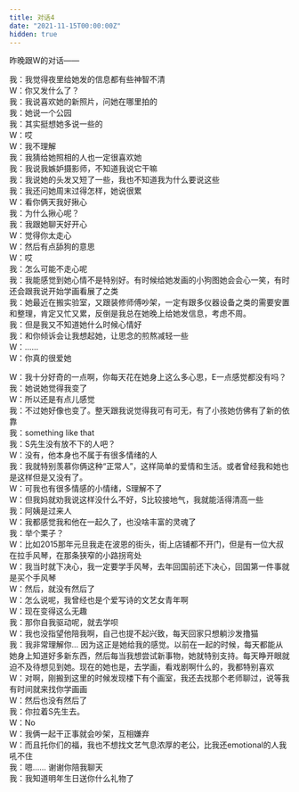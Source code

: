```yaml
---
title: 对话4
date: "2021-11-15T00:00:00Z"
hidden: true
---
```


昨晚跟W的对话——

我：我觉得夜里给她发的信息都有些神智不清<br>
W：你又发什么了？<br>
我：我说喜欢她的新照片，问她在哪里拍的<br>
我：她说一个公园<br>
我：其实挺想她多说一些的<br>
W：哎<br>
W：我不理解<br>
我：我猜给她照相的人也一定很喜欢她<br>
我：我说我嫉妒摄影师，不知道我说它干嘛<br>
我：我说她的头发又短了一些，我也不知道我为什么要说这些<br>
我：我还问她周末过得怎样，她说很累<br>
W：看你俩天我好揪心<br>
我：为什么揪心呢？<br>
我：我跟她聊天好开心<br>
W：觉得你太走心<br>
W：然后有点舔狗的意思<br>
W：哎<br>
我：怎么可能不走心呢<br>
我：我能感觉到她心情不是特别好。有时候给她发画的小狗图她会会心一笑，有时还会跟我说开始学画看展了之类<br>
我：她最近在搬实验室，又跟装修师傅吵架，一定有跟多仪器设备之类的需要安置和整理，肯定又忙又累，反倒是我总在她晚上给她发信息，考虑不周。<br>
我：但是我又不知道她什么时候心情好<br>
我：和你倾诉会让我想起她，让思念的煎熬减轻一些<br>
W：……<br>
W：你真的很爱她<br>

W：我十分好奇的一点啊，你每天花在她身上这么多心思，E一点感觉都没有吗？<br>
我：她说她觉得我变了<br>
W：所以还是有点儿感觉<br>
我：不过她好像也变了。整天跟我说觉得我可有可无，有了小孩她仿佛有了新的依靠<br>
我：something like that<br>
我：S先生没有放不下的人吧？<br>
W：没有，他本身也不属于有很多情绪的人<br>
我：我就特别羡慕你俩这种“正常人”，这样简单的爱情和生活。或者曾经我和她也是这样但是又没有了。<br>
W：可我也有很多情感的小情绪，S理解不了<br>
W：但我妈就劝我说这样没什么不好，S比较接地气，我就能活得清高一些<br>
我：阿姨是过来人<br>
W：我都感觉我和他在一起久了，也没啥丰富的灵魂了<br>
我：举个栗子？<br>
W：比如2015那年元旦我走在波恩的街头，街上店铺都不开门，但是有一位大叔在拉手风琴，在那条狭窄的小路拐弯处<br>
W：我当时就下决心，我一定要学手风琴，去年回国前还下决心，回国第一件事就是买个手风琴<br>
W：然后，就没有然后了<br>
W：怎么说呢，我曾经也是个爱写诗的文艺女青年啊<br>
W：现在变得这么无趣<br>
我：那你自我驱动呢，就去学呗<br>
W：我也没指望他陪我啊，自己也提不起兴致，每天回家只想躺沙发撸猫<br>
我：我非常理解你… 因为这正是她给我的感觉。以前在一起的时候，每天都能从她身上知道好多新东西，然后每当我想尝试新事物，她就特别支持。每天睁开眼就迫不及待想见到她。现在的她也是，去学画，看戏剧啊什么的，我都特别喜欢<br>
W：对啊，刚搬到这里的时候发现楼下有个画室，我还去找那个老师聊过，说等我有时间就来找你学画画<br>
W：然后也没有然后了<br>
我：你拉着S先生去。<br>
W：No<br>
W：我俩一起干正事就会吵架，互相嫌弃<br>
W：而且托你们的福，我也不想找文艺气息浓厚的老公，比我还emotional的人我吼不住<br>
我：嗯…… 谢谢你陪我聊天<br>
我：我知道明年生日送你什么礼物了